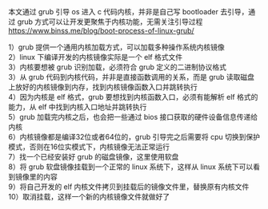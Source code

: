 本文通过 grub 引导 os 进入 c 代码内核，并非是自己写 bootloader 去引导，通过 grub 方式可以让开发更聚焦于内核功能，无需关注引导过程<br>
https://www.binss.me/blog/boot-process-of-linux-grub/<br>

1）grub 提供一个通用内核加载方式，可以加载多种操作系统内核镜像<br>
2）linux 下编译开发的内核镜像实际是一个 elf 格式文件<br>
3）内核要想被 grub 识别加载，必须符合 grub 定义的二进制协议格式<br>
3）从 grub 代码到内核代码，并非是直接函数调用的关系，而是 grub 读取磁盘上放好的内核镜像到内存，找到内核镜像函数入口并跳转执行<br>
4）因为内核是 elf 格式，grub 要想找到内核函数入口，必须有能解析 elf 格式的能力，从 elf 中找到内核入口地址并跳转执行<br>
5）grub 加载完内核之后，也会把一些通过 bios 接口获取的硬件设备信息传递给内核<br>
6）内核镜像都是编译32位或者64位的，grub 引导完之后需要将 cpu 切换到保护模式，否则在16位实模式下，内核镜像无法正常运行<br>
7）找一个已经安装好 grub 的磁盘镜像，这里使用软盘<br>
8）将 grub 软盘镜像挂载到一个正常的 linux 系统下，这样从 linux 系统下可以看到镜像里的内容<br>
9）将自己开发的 elf 内核文件拷贝到挂载后的镜像文件里，替换原有内核文件<br>
10）取消挂载，这样一个新的内核镜像文件就做好了<br>






